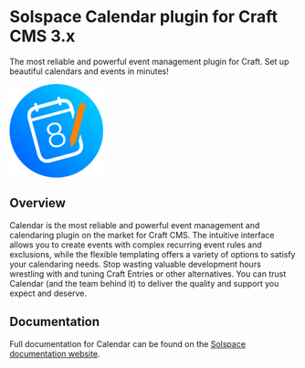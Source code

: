 # Solspace Calendar plugin for Craft CMS 3.x

The most reliable and powerful event management plugin for Craft. Set up beautiful calendars and events in minutes!

![Screenshot](src/icon.svg)

## Overview

Calendar is the most reliable and powerful event management and calendaring plugin on the market for Craft CMS. The intuitive interface allows you to create events with complex recurring event rules and exclusions, while the flexible templating offers a variety of options to satisfy your calendaring needs. Stop wasting valuable development hours wrestling with and tuning Craft Entries or other alternatives. You can trust Calendar (and the team behind it) to deliver the quality and support you expect and deserve.

## Documentation

Full documentation for Calendar can be found on the [Solspace documentation website](https://docs.solspace.com/craft/calendar/v3/).
